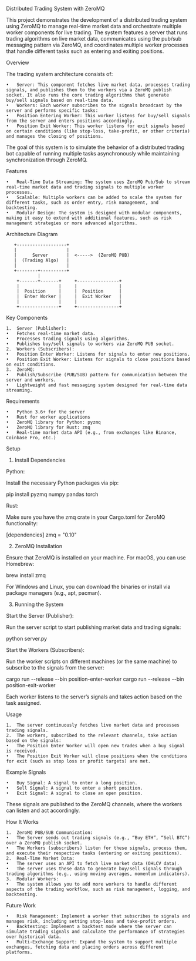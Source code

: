 Distributed Trading System with ZeroMQ

This project demonstrates the development of a distributed trading system using ZeroMQ to manage real-time market data and orchestrate multiple worker components for live trading. The system features a server that runs trading algorithms on live market data, communicates using the pub/sub messaging pattern via ZeroMQ, and coordinates multiple worker processes that handle different tasks such as entering and exiting positions.

Overview

The trading system architecture consists of:

	•	Server: This component fetches live market data, processes trading signals, and publishes them to the workers via a ZeroMQ publish socket. It also runs the core trading algorithms that generate buy/sell signals based on real-time data.
	•	Workers: Each worker subscribes to the signals broadcast by the server and performs specific tasks:
	•	Position Entering Worker: This worker listens for buy/sell signals from the server and enters positions accordingly.
	•	Position Exit Worker: This worker listens for exit signals based on certain conditions (like stop-loss, take-profit, or other criteria) and manages the closing of positions.

The goal of this system is to simulate the behavior of a distributed trading bot capable of running multiple tasks asynchronously while maintaining synchronization through ZeroMQ.

Features

	•	Real-Time Data Streaming: The system uses ZeroMQ Pub/Sub to stream real-time market data and trading signals to multiple worker processes.
	•	Scalable: Multiple workers can be added to scale the system for different tasks, such as order entry, risk management, and backtesting.
	•	Modular Design: The system is designed with modular components, making it easy to extend with additional features, such as risk management strategies or more advanced algorithms.

Architecture Diagram

       +-------------------+ 
       |                   | 
       |      Server       |  <----->  (ZeroMQ PUB)
       |  (Trading Algo)   | 
       |                   |
       +--------+----------+
                |
        +-------+-------+     +----------------+
        |               |     |                |
        |  Position     |     |  Position      |
        |  Enter Worker |     |  Exit Worker   |
        |               |     |                |
        +---------------+     +----------------+

Key Components

	1.	Server (Publisher):
	•	Fetches real-time market data.
	•	Processes trading signals using algorithms.
	•	Publishes buy/sell signals to workers via ZeroMQ PUB socket.
	2.	Workers (Subscribers):
	•	Position Enter Worker: Listens for signals to enter new positions.
	•	Position Exit Worker: Listens for signals to close positions based on exit conditions.
	3.	ZeroMQ:
	•	Publish/Subscribe (PUB/SUB) pattern for communication between the server and workers.
	•	Lightweight and fast messaging system designed for real-time data streaming.

Requirements

	•	Python 3.6+ for the server
	•	Rust for worker applications
	•	ZeroMQ library for Python: pyzmq
	•	ZeroMQ library for Rust: zmq
	•	Real-time market data API (e.g., from exchanges like Binance, Coinbase Pro, etc.)

Setup

1. Install Dependencies

Python:

Install the necessary Python packages via pip:

pip install pyzmq numpy pandas torch

Rust:

Make sure you have the zmq crate in your Cargo.toml for ZeroMQ functionality:

[dependencies]
zmq = "0.10"

2. ZeroMQ Installation

Ensure that ZeroMQ is installed on your machine. For macOS, you can use Homebrew:

brew install zmq

For Windows and Linux, you can download the binaries or install via package managers (e.g., apt, pacman).

3. Running the System

Start the Server (Publisher):

Run the server script to start publishing market data and trading signals:

python server.py

Start the Workers (Subscribers):

Run the worker scripts on different machines (or the same machine) to subscribe to the signals from the server:

cargo run --release --bin position-enter-worker
cargo run --release --bin position-exit-worker

Each worker listens to the server’s signals and takes action based on the task assigned.

Usage

	1.	The server continuously fetches live market data and processes trading signals.
	2.	The workers, subscribed to the relevant channels, take action based on the signals:
	•	The Position Enter Worker will open new trades when a buy signal is received.
	•	The Position Exit Worker will close positions when the conditions for exit (such as stop loss or profit targets) are met.

Example Signals

	•	Buy Signal: A signal to enter a long position.
	•	Sell Signal: A signal to enter a short position.
	•	Exit Signal: A signal to close an open position.

These signals are published to the ZeroMQ channels, where the workers can listen and act accordingly.

How It Works

	1.	ZeroMQ PUB/SUB Communication:
	•	The Server sends out trading signals (e.g., “Buy ETH”, “Sell BTC”) over a ZeroMQ publish socket.
	•	The Workers (subscribers) listen for these signals, process them, and execute their respective tasks (entering or exiting positions).
	2.	Real-Time Market Data:
	•	The server uses an API to fetch live market data (OHLCV data).
	•	The server uses these data to generate buy/sell signals through trading algorithms (e.g., using moving averages, momentum indicators).
	3.	Modular Workers:
	•	The system allows you to add more workers to handle different aspects of the trading workflow, such as risk management, logging, and backtesting.

Future Work

	•	Risk Management: Implement a worker that subscribes to signals and manages risk, including setting stop-loss and take-profit orders.
	•	Backtesting: Implement a backtest mode where the server can simulate trading signals and calculate the performance of strategies over historical data.
	•	Multi-Exchange Support: Expand the system to support multiple exchanges, fetching data and placing orders across different platforms.

